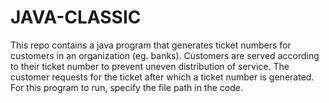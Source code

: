 # JAVA-CLASSIC
This repo contains a java program that generates ticket numbers for customers in an organization (eg. banks). Customers are served according to their ticket number to prevent uneven distribution of service. The customer requests for the ticket after which a ticket number is generated. For this program to run, specify the file path in the code.
